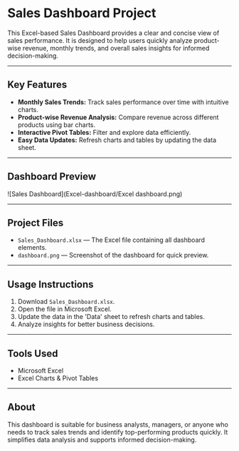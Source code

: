 # Sales Dashboard Project

This Excel-based Sales Dashboard provides a clear and concise view of sales performance. It is designed to help users quickly analyze product-wise revenue, monthly trends, and overall sales insights for informed decision-making.

---

## Key Features
- **Monthly Sales Trends:** Track sales performance over time with intuitive charts.  
- **Product-wise Revenue Analysis:** Compare revenue across different products using bar charts.  
- **Interactive Pivot Tables:** Filter and explore data efficiently.  
- **Easy Data Updates:** Refresh charts and tables by updating the data sheet.

---

## Dashboard Preview
![Sales Dashboard](Excel-dashboard/Excel dashboard.png)

---

## Project Files
- `Sales_Dashboard.xlsx` — The Excel file containing all dashboard elements.  
- `dashboard.png` — Screenshot of the dashboard for quick preview.  

---

## Usage Instructions
1. Download `Sales_Dashboard.xlsx`.  
2. Open the file in Microsoft Excel.  
3. Update the data in the 'Data' sheet to refresh charts and tables.  
4. Analyze insights for better business decisions.

---

## Tools Used
- Microsoft Excel  
- Excel Charts & Pivot Tables

---

## About
This dashboard is suitable for business analysts, managers, or anyone who needs to track sales trends and identify top-performing products quickly. It simplifies data analysis and supports informed decision-making.



